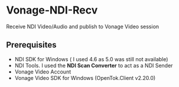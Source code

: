 # Vonage-NDI-Recv
Receive NDI Video/Audio and publish to Vonage Video session

## Prerequisites

- NDI SDK for Windows ( I used 4.6 as 5.0 was still not available)
- NDI Tools. I used the **NDI Scan Converter** to act as a NDI Sender
- Vonage Video Account
- Vonage Video SDK for Windows (OpenTok.Client v2.20.0)


